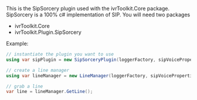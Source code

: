 This is the SipSorcery plugin used with the ivrToolkit.Core package. SipSorcery is a 100% c# implementation of
SIP. You will need two packages

- ivrToolkit.Core
- ivrToolkit.Plugin.SipSorcery

Example:
```csharp
// instantiate the plugin you want to use
using var sipPlugin = new SipSorceryPlugin(loggerFactory, sipVoiceProperties);

// create a line manager
using var lineManager = new LineManager(loggerFactory, sipVoiceProperties, sipPlugin);

// grab a line
var line = lineManager.GetLine();

```